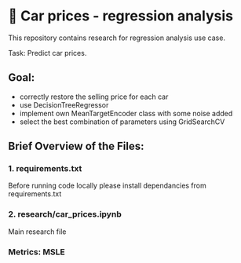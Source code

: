 # 🚀 Car prices - regression analysis

This repository contains research for regression analysis use case.

Task: Predict car prices.

## Goal:
- correctly restore the selling price for each car
- use DecisionTreeRegressor
- implement own MeanTargetEncoder class with some noise added
- select the best combination of parameters using GridSearchCV

## Brief Overview of the Files:
### 1. requirements.txt
Before running code locally please install dependancies from requirements.txt

### 2. research/car_prices.ipynb
Main research file

### Metrics: MSLE





